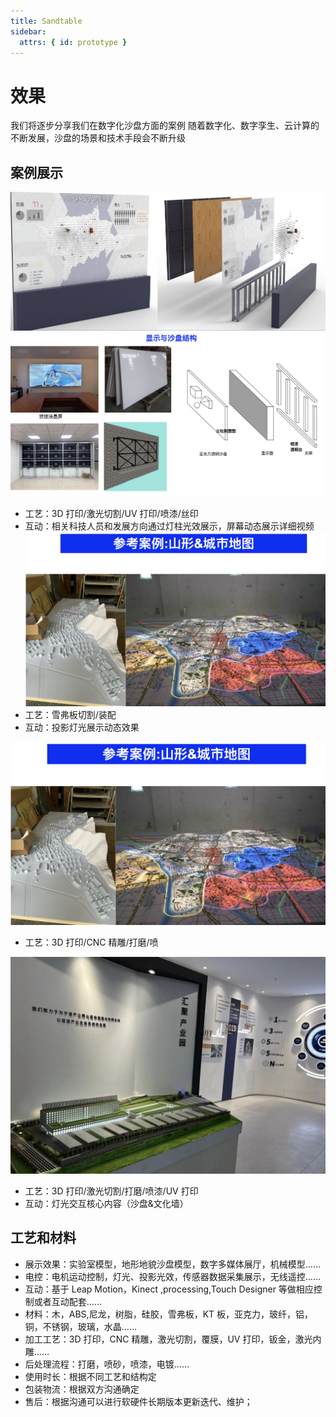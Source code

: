 ```yaml
---
title: Sandtable
sidebar:
  attrs: { id: prototype }
---
```


# 效果

我们将逐步分享我们在数字化沙盘方面的案例
随着数字化、数字孪生、云计算的不断发展，沙盘的场景和技术手段会不断升级

## 案例展示

![](https://raw.githubusercontent.com/bobwu0214/imageuploadservice/main/img/WX20221211-222241@2x.png)
![](https://raw.githubusercontent.com/bobwu0214/imageuploadservice/main/img/WX20221211-222336@2x.png)

- 工艺：3D 打印/激光切割/UV 打印/喷漆/丝印
- 互动：相关科技人员和发展方向通过灯柱光效展示，屏幕动态展示详细视频
  ![](https://raw.githubusercontent.com/bobwu0214/imageuploadservice/main/img/WX20221211-222549@2x.png)
- 工艺：雪弗板切割/装配
- 互动：投影灯光展示动态效果

![](https://raw.githubusercontent.com/bobwu0214/imageuploadservice/main/img/WX20221211-222549@2x.png)

- 工艺：3D 打印/CNC 精雕/打磨/喷

![](https://raw.githubusercontent.com/bobwu0214/imageuploadservice/main/img/WX20221211-223000@2x.png)

- 工艺：3D 打印/激光切割/打磨/喷漆/UV 打印
- 互动：灯光交互核心内容（沙盘&文化墙）

## 工艺和材料

- 展示效果：实验室模型，地形地貌沙盘模型，数字多媒体展厅，机械模型……
- 电控：电机运动控制，灯光、投影光效，传感器数据采集展示，无线遥控……
- 互动：基于 Leap Motion，Kinect ,processing,Touch Designer 等做相应控制或者互动配套……
- 材料：木，ABS,尼龙，树脂，硅胶，雪弗板，KT 板，亚克力，玻纤，铝，铜，不锈钢，玻璃，水晶……
- 加工工艺：3D 打印，CNC 精雕，激光切割，覆膜，UV 打印，钣金，激光内雕……
- 后处理流程：打磨，喷砂，喷漆，电镀……
- 使用时长：根据不同工艺和结构定
- 包装物流：根据双方沟通确定
- 售后：根据沟通可以进行软硬件长期版本更新迭代、维护；
